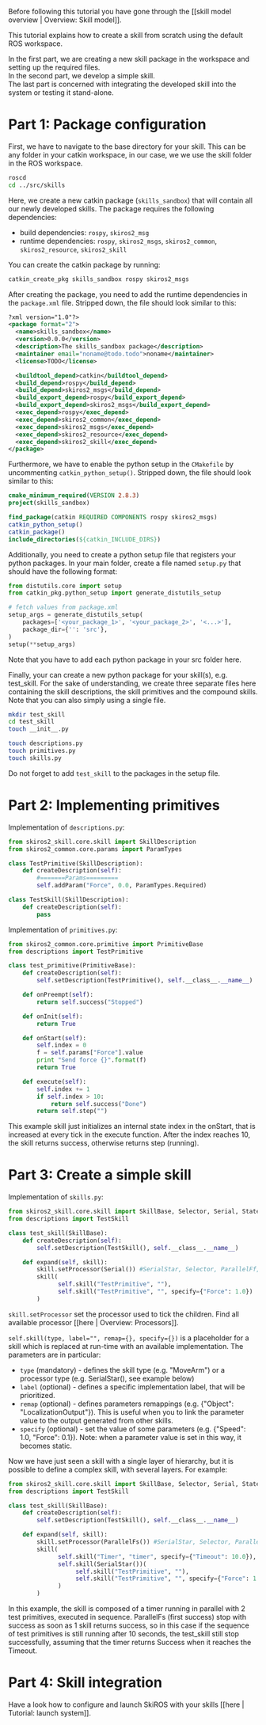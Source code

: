 Before following this tutorial you have gone through the [[skill model overview | Overview: Skill model]].

This tutorial explains how to create a skill from scratch using the default ROS workspace.

In the first part, we are creating a new skill package in the workspace and setting up the required files.  
In the second part, we develop a simple skill.  
The last part is concerned with integrating the developed skill into the system or testing it stand-alone.  

# Part 1: Package configuration

First, we have to navigate to the base directory for your skill.
This can be any folder in your catkin workspace, in our case, we we use the skill folder in the ROS workspace.

```sh
roscd
cd ../src/skills
```

Here, we create a new catkin package (`skills_sandbox`) that will contain all our newly developed skills.
The package requires the following dependencies:
   * build dependencies: `rospy`, `skiros2_msg`
   * runtime dependencies: `rospy`, `skiros2_msgs`, `skiros2_common`, `skiros2_resource`, `skiros2_skill`

You can create the catkin package by running:
```sh
catkin_create_pkg skills_sandbox rospy skiros2_msgs
```

After creating the package, you need to add the runtime dependencies in the `package.xml` file.
Stripped down, the file should look similar to this:
```xml
?xml version="1.0"?>
<package format="2">
  <name>skills_sandbox</name>
  <version>0.0.0</version>
  <description>The skills_sandbox package</description>
  <maintainer email="noname@todo.todo">noname</maintainer>
  <license>TODO</license>

  <buildtool_depend>catkin</buildtool_depend>
  <build_depend>rospy</build_depend>
  <build_depend>skiros2_msgs</build_depend>
  <build_export_depend>rospy</build_export_depend>
  <build_export_depend>skiros2_msgs</build_export_depend>
  <exec_depend>rospy</exec_depend>
  <exec_depend>skiros2_common</exec_depend>
  <exec_depend>skiros2_msgs</exec_depend>
  <exec_depend>skiros2_resource</exec_depend>
  <exec_depend>skiros2_skill</exec_depend>
</package>
```

Furthermore, we have to enable the python setup in the `CMakefile` by uncommenting `catkin_python_setup()`.
Stripped down, the file should look similar to this:
```cmake
cmake_minimum_required(VERSION 2.8.3)
project(skills_sandbox)

find_package(catkin REQUIRED COMPONENTS rospy skiros2_msgs)
catkin_python_setup()
catkin_package()
include_directories(${catkin_INCLUDE_DIRS})
```

Additionally, you need to create a python setup file that registers your python packages.
In your main folder, create a file named `setup.py` that should have the following format:
```python
from distutils.core import setup
from catkin_pkg.python_setup import generate_distutils_setup

# fetch values from package.xml
setup_args = generate_distutils_setup(
    packages=['<your_package_1>', '<your_package_2>', '<...>'],
    package_dir={'': 'src'},
)
setup(**setup_args)
```

Note that you have to add each python package in your src folder here.


Finally, your can create a new python package for your skill(s), e.g. test_skill.
For the sake of understanding, we create three separate files here containing the skill descriptions, the skill primitives and the compound skills.
Note that you can also simply using a single file.

```sh
mkdir test_skill
cd test_skill
touch __init__.py

touch descriptions.py
touch primitives.py
touch skills.py
```

Do not forget to add `test_skill` to the packages in the setup file.


# Part 2: Implementing primitives

Implementation of `descriptions.py`:
```python
from skiros2_skill.core.skill import SkillDescription
from skiros2_common.core.params import ParamTypes

class TestPrimitive(SkillDescription):
    def createDescription(self):
        #=======Params=========
        self.addParam("Force", 0.0, ParamTypes.Required)

class TestSkill(SkillDescription):
    def createDescription(self):
        pass
```

Implementation of `primitives.py`:
```python
from skiros2_common.core.primitive import PrimitiveBase
from descriptions import TestPrimitive

class test_primitive(PrimitiveBase):
    def createDescription(self):
        self.setDescription(TestPrimitive(), self.__class__.__name__)

    def onPreempt(self):
        return self.success("Stopped")

    def onInit(self):
        return True

    def onStart(self):
        self.index = 0
        f = self.params["Force"].value
        print "Send force {}".format(f)
        return True

    def execute(self):
        self.index += 1
        if self.index > 10:
            return self.success("Done")
        return self.step("")
```
This example skill just initializes an internal state index in the onStart, that is increased at every tick in the execute function. After the index reaches 10, the skill returns success, otherwise returns step (running).

# Part 3: Create a simple skill

Implementation of `skills.py`:
```python
from skiros2_skill.core.skill import SkillBase, Selector, Serial, State
from descriptions import TestSkill

class test_skill(SkillBase):
    def createDescription(self):
        self.setDescription(TestSkill(), self.__class__.__name__)

    def expand(self, skill):
        skill.setProcessor(Serial()) #SerialStar, Selector, ParallelFf, ParallelFs
        skill(
              self.skill("TestPrimitive", ""),
              self.skill("TestPrimitive", "", specify={"Force": 1.0})
        )
```

`skill.setProcessor` set the processor used to tick the children. Find all available processor [[here | Overview: Processors]].

`self.skill(type, label="", remap={}, specify={})` is a placeholder for a skill which is replaced at run-time with an available implementation. The parameters are in particular:

* `type` (mandatory) - defines the skill type (e.g. "MoveArm") or a processor type (e.g. SerialStar(), see example below)
* `label` (optional) - defines a specific implementation label, that will be prioritized.
* `remap` (optional) - defines parameters remappings (e.g. {"Object": "LocalizationOutput"}). This is useful when you to link the parameter value to the output generated from other skills.
* `specify` (optional) - set the value of some parameters (e.g. {"Speed": 1.0, "Force": 0.1}). Note: when a parameter value is set in this way, it becomes static.

Now we have just seen a skill with a single layer of hierarchy, but it is possible to define a complex skill, with several layers. For example:

```python
from skiros2_skill.core.skill import SkillBase, Selector, Serial, State
from descriptions import TestSkill

class test_skill(SkillBase):
    def createDescription(self):
        self.setDescription(TestSkill(), self.__class__.__name__)

    def expand(self, skill):
        skill.setProcessor(ParallelFs()) #SerialStar, Selector, ParallelFf, ParallelFs
        skill(
              self.skill("Timer", "timer", specify={"Timeout": 10.0}),
              self.skill(SerialStar())(
                   self.skill("TestPrimitive", ""),
                   self.skill("TestPrimitive", "", specify={"Force": 1.0})
              )
        )
```

In this example, the skill is composed of a timer running in parallel with 2 test primitives, executed in sequence. ParallelFs (first success) stop with success as soon as 1 skill returns success, so in this case if the sequence of test primitives is still running after 10 seconds, the test_skill still stop successfully, assuming that the timer returns Success when it reaches the Timeout.

# Part 4: Skill integration

Have a look how to configure and launch SkiROS with your skills [[here | Tutorial: launch system]].

